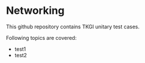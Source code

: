 # Networking

This github repository contains TKGI unitary test cases.

Following topics are covered:
* test1
* test2